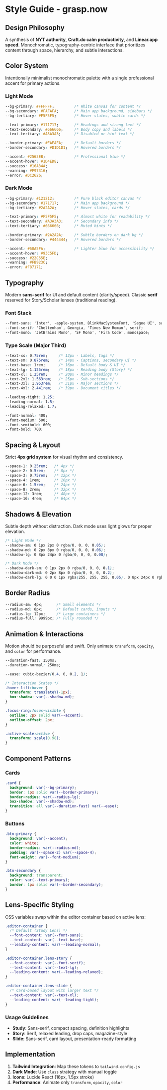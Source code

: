 # Style Guide - grasp.now

## Design Philosophy

A synthesis of **NYT authority**, **Craft.do calm productivity**, and **Linear.app speed**. Monochromatic, typography-centric interface that prioritizes content through space, hierarchy, and subtle interactions.

## Color System

Intentionally minimalist monochromatic palette with a single professional accent for primary actions.

### Light Mode
```css
--bg-primary: #FFFFFF;         /* White canvas for content */
--bg-secondary: #FAFAFA;       /* Main app background, sidebars */
--bg-tertiary: #F5F5F5;        /* Hover states, subtle cards */

--text-primary: #171717;       /* Headings and strong text */
--text-secondary: #666666;     /* Body copy and labels */
--text-tertiary: #A3A3A3;      /* Disabled or hint text */

--border-primary: #EAEAEA;     /* Default borders */
--border-secondary: #D1D1D1;   /* Hovered borders */

--accent: #2563EB;             /* Professional blue */
--accent-hover: #1D4ED8;
--success: #16A34A;
--warning: #F97316;
--error: #DC2626;
```

### Dark Mode
```css
--bg-primary: #121212;         /* Pure black editor canvas */
--bg-secondary: #171717;       /* Main app background */
--bg-tertiary: #2A2A2A;        /* Hover states, cards */

--text-primary: #F5F5F5;       /* Almost white for readability */
--text-secondary: #A3A3A3;     /* Secondary info */
--text-tertiary: #666666;      /* Muted hints */

--border-primary: #2A2A2A;     /* Subtle borders on dark bg */
--border-secondary: #444444;   /* Hovered borders */

--accent: #60A5FA;             /* Lighter blue for accessibility */
--accent-hover: #93C5FD;
--success: #22C55E;
--warning: #FB923C;
--error: #F87171;
```

## Typography

Modern **sans-serif** for UI and default content (clarity/speed). Classic **serif** reserved for Story/Scholar lenses (traditional reading).

### Font Stack
```css
--font-sans: 'Inter', -apple-system, BlinkMacSystemFont, 'Segoe UI', sans-serif;
--font-serif: 'Cheltenham', Georgia, 'Times New Roman', serif;
--font-mono: 'JetBrains Mono', 'SF Mono', 'Fira Code', monospace;
```

### Type Scale (Major Third)
```css
--text-xs: 0.75rem;     /* 12px - Labels, tags */
--text-sm: 0.875rem;    /* 14px - Captions, secondary UI */
--text-base: 1rem;      /* 16px - Default body & UI */
--text-lg: 1.125rem;    /* 18px - Reading body (Story) */
--text-xl: 1.25rem;     /* 20px - Minor headings */
--text-2xl: 1.563rem;   /* 25px - Sub-sections */
--text-3xl: 1.953rem;   /* 31px - Major sections */
--text-4xl: 2.441rem;   /* 39px - Document titles */

--leading-tight: 1.25;
--leading-normal: 1.5;
--leading-relaxed: 1.7;

--font-normal: 400;
--font-medium: 500;
--font-semibold: 600;
--font-bold: 700;
```

## Spacing & Layout

Strict **4px grid system** for visual rhythm and consistency.

```css
--space-1: 0.25rem;   /* 4px */
--space-2: 0.5rem;    /* 8px */
--space-3: 0.75rem;   /* 12px */
--space-4: 1rem;      /* 16px */
--space-6: 1.5rem;    /* 24px */
--space-8: 2rem;      /* 32px */
--space-12: 3rem;     /* 48px */
--space-16: 4rem;     /* 64px */
```

## Shadows & Elevation

Subtle depth without distraction. Dark mode uses light glows for proper elevation.

```css
/* Light Mode */
--shadow-sm: 0 1px 2px 0 rgba(0, 0, 0, 0.05);
--shadow-md: 0 2px 8px 0 rgba(0, 0, 0, 0.06);
--shadow-lg: 0 8px 24px 0 rgba(0, 0, 0, 0.08);

/* Dark Mode */
--shadow-dark-sm: 0 1px 2px 0 rgba(0, 0, 0, 0.1);
--shadow-dark-md: 0 2px 8px 0 rgba(0, 0, 0, 0.2);
--shadow-dark-lg: 0 0 0 1px rgba(255, 255, 255, 0.05), 0 8px 24px 0 rgba(0, 0, 0, 0.3);
```

## Border Radius

```css
--radius-sm: 4px;      /* Small elements */
--radius-md: 8px;      /* Default cards, inputs */
--radius-lg: 12px;     /* Large containers */
--radius-full: 9999px; /* Fully rounded */
```

## Animation & Interactions

Motion should be purposeful and swift. Only animate `transform`, `opacity`, and `color` for performance.

```css
--duration-fast: 150ms;
--duration-normal: 250ms;

--ease: cubic-bezier(0.4, 0, 0.2, 1);

/* Interaction States */
.hover-lift:hover {
  transform: translateY(-1px);
  box-shadow: var(--shadow-md);
}

.focus-ring:focus-visible {
  outline: 2px solid var(--accent);
  outline-offset: 2px;
}

.active-scale:active {
  transform: scale(0.98);
}
```

## Component Patterns

### Cards
```css
.card {
  background: var(--bg-primary);
  border: 1px solid var(--border-primary);
  border-radius: var(--radius-lg);
  box-shadow: var(--shadow-md);
  transition: all var(--duration-fast) var(--ease);
}
```

### Buttons
```css
.btn-primary {
  background: var(--accent);
  color: white;
  border-radius: var(--radius-md);
  padding: var(--space-2) var(--space-4);
  font-weight: var(--font-medium);
}

.btn-secondary {
  background: transparent;
  color: var(--text-primary);
  border: 1px solid var(--border-secondary);
}
```

## Lens-Specific Styling

CSS variables swap within the editor container based on active lens:

```css
.editor-container {
  /* Default (Study Lens) */
  --font-content: var(--font-sans);
  --text-content: var(--text-base);
  --leading-content: var(--leading-normal);
}

.editor-container.lens-story {
  --font-content: var(--font-serif);
  --text-content: var(--text-lg);
  --leading-content: var(--leading-relaxed);
}

.editor-container.lens-slide {
  /* Card-based layout with larger text */
  --text-content: var(--text-xl);
  --leading-content: var(--leading-tight);
}
```

### Usage Guidelines
- **Study**: Sans-serif, compact spacing, definition highlights
- **Story**: Serif, relaxed leading, drop caps, magazine-style
- **Slide**: Sans-serif, card layout, presentation-ready formatting

## Implementation

1. **Tailwind Integration**: Map these tokens to `tailwind.config.js`
2. **Dark Mode**: Use `class` strategy with manual toggle
3. **Icons**: Lucide React (16px, 1.5px stroke)
4. **Performance**: Animate only `transform`, `opacity`, `color`